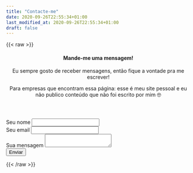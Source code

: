 ```yaml
---
title: "Contacte-me"
date: 2020-09-26T22:55:34+01:00
last_modified_at: 2020-09-26T22:55:34+01:00
draft: false
---
```


{{< raw >}}
<article class="card card-outline mb-4">
  <div class="card-body">
    <header>
      <h4 class="card-title">Mande-me uma mensagem!</h4>
      <p>Eu sempre gosto de receber mensagens, então fique a vontade pra me escrever!</p>
      <p>Para empresas que encontram essa página: esse é meu site pessoal e eu não publico conteúdo que não foi escrito por mim 🤓</p>
    </header>
      <form
        action="https://formspree.io/mwkwplkv"
        method="POST"
      >
      <div class="form-group">
          <label>Seu nome</label>
          <input type="text" name="name" id="name" class="form-control" name="_replyto">
      </div>
      <div class="form-group">
          <label>Seu email</label>
          <input type="text" class="form-control" name="_replyto">
      </div>
      <div class="form-group">
          <label>Sua mensagem</label>
          <textarea name="message" class="form-control"></textarea>
      </div>
      <button type="submit" class="btn btn-dark">Enviar</button>
    </form>
  </div>
</article>
{{< /raw >}}